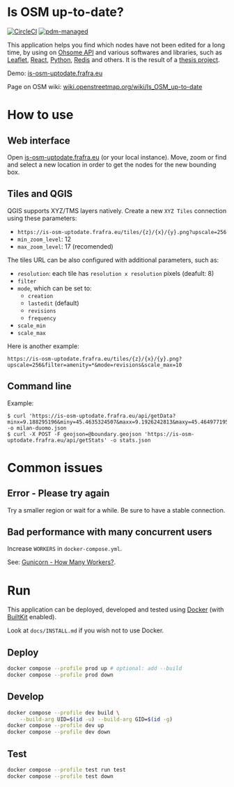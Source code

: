 # Is OSM up-to-date?

[![CircleCI](https://img.shields.io/circleci/build/github/frafra/is-osm-uptodate.svg)](https://circleci.com/gh/frafra/is-osm-uptodate)
[![pdm-managed](https://img.shields.io/badge/pdm-managed-blueviolet)](https://pdm.fming.dev)

This application helps you find which nodes have not been edited for a long time, by using on [Ohsome API](https://api.ohsome.org/) and various softwares and libraries, such as [Leaflet](https://leafletjs.com/), [React](https://reactjs.org), [Python](https://www.python.org/), [Redis](https://redis.io/) and others. It is the result of a [thesis project](https://github.com/frafra/thesis).

Demo: [is-osm-uptodate.frafra.eu](https://is-osm-uptodate.frafra.eu/)

Page on OSM wiki: [wiki.openstreetmap.org/wiki/Is_OSM_up-to-date](https://wiki.openstreetmap.org/wiki/Is_OSM_up-to-date)

# How to use

## Web interface

Open [is-osm-uptodate.frafra.eu](https://is-osm-uptodate.frafra.eu/) (or your local instance). Move, zoom or find and select a new location in order to get the nodes for the new bounding box.

## Tiles and QGIS

QGIS supports XYZ/TMS layers natively. Create a new `XYZ Tiles` connection using these parameters:

- `https://is-osm-uptodate.frafra.eu/tiles/{z}/{x}/{y}.png?upscale=256`
- `min_zoom_level`: 12
- `max_zoom_level`: 17 (recomended)

The tiles URL can be also configured with additional parameters, such as:
- `resolution`: each tile has `resolution x resolution` pixels (deafult: 8)
- `filter`
- `mode`, which can be set to:
  - `creation`
  - `lastedit` (default)
  - `revisions`
  - `frequency`
- `scale_min`
- `scale_max`

Here is another example:
```
https://is-osm-uptodate.frafra.eu/tiles/{z}/{x}/{y}.png?upscale=256&filter=amenity=*&mode=revisions&scale_max=10
```

## Command line

Example:

```
$ curl 'https://is-osm-uptodate.frafra.eu/api/getData?minx=9.188295196&miny=45.4635324507&maxx=9.1926242813&maxy=45.4649771956' -o milan-duomo.json
$ curl -X POST -F geojson=@boundary.geojson 'https://is-osm-uptodate.frafra.eu/api/getStats' -o stats.json
```

# Common issues

## Error - Please try again

Try a smaller region or wait for a while. Be sure to have a stable connection.

## Bad performance with many concurrent users

Increase `WORKERS` in `docker-compose.yml`.

See: [Gunicorn - How Many Workers?](https://docs.gunicorn.org/en/latest/design.html#how-many-workers).

# Run

This application can be deployed, developed and tested using [Docker](https://docs.docker.com) (with [BuiltKit](https://docs.docker.com/develop/develop-images/build_enhancements/#to-enable-buildkit-builds) enabled).

Look at `docs/INSTALL.md` if you wish not to use Docker.

## Deploy

```bash
docker compose --profile prod up # optional: add --build
docker compose --profile prod down
```

## Develop

```bash
docker compose --profile dev build \
    --build-arg UID=$(id -u) --build-arg GID=$(id -g)
docker compose --profile dev up
docker compose --profile dev down
```

## Test

```bash
docker compose --profile test run test
docker compose --profile test down
```
